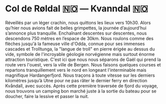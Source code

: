 # Col de Røldal :norway: — Kvanndal :norway:

<!-- 81km / 421m+ / 978m- -->

Réveillés par un léger crachin, nous quittons les lieux vers 10h30. Alors qu’hier nous avions fait de belles grimpettes, la journée d’aujourd’hui s’annonce plus tranquille. Enchaînant descentes sur descentes, nous descendons 750 mètres en l’espace de 30km. Nous roulons comme des flèches jusqu'à la fameuse ville d'Odda, connue pour ses immenses cascades et Trolltunga, la "langue de troll" en pierre érigée au dessus du vide, symbole de l'incroyable géologie norvégienne mais surtout énorme attraction touristique. C'est ici que nous nous séparons de Gaël qui prend la route vers l'ouest, vers la ville de Bergen. Nous faisons quelques courses et repartons tranquillement vers le nord en longeant l'interminable mais magnifique Hardangerfjord. Nous traçons à toute vitesse sur les derniers kilomètres jusqu’à Utne pour ne pas râter le dernier ferry en direction Kvåndall, avec succès. Après cette première traversée de fjord du voyage, nous trouvons un camping bon marché juste à la sortie du bateau pour se doucher, faire la lessive et passer la nuit.

